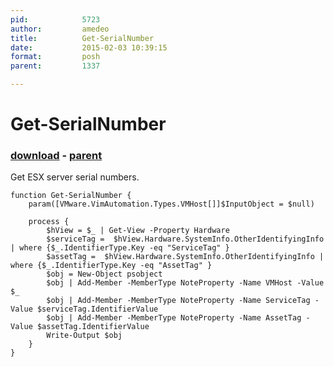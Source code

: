 ```yaml
---
pid:            5723
author:         amedeo
title:          Get-SerialNumber
date:           2015-02-03 10:39:15
format:         posh
parent:         1337

---
```


# Get-SerialNumber

### [download](Scripts\5723.ps1) - [parent](Scripts\1337.md)

Get ESX server serial numbers.

```posh
function Get-SerialNumber {
	param([VMware.VimAutomation.Types.VMHost[]]$InputObject = $null)

	process {
		$hView = $_ | Get-View -Property Hardware
		$serviceTag =  $hView.Hardware.SystemInfo.OtherIdentifyingInfo | where {$_.IdentifierType.Key -eq "ServiceTag" }
		$assetTag =  $hView.Hardware.SystemInfo.OtherIdentifyingInfo | where {$_.IdentifierType.Key -eq "AssetTag" }
		$obj = New-Object psobject
		$obj | Add-Member -MemberType NoteProperty -Name VMHost -Value $_
		$obj | Add-Member -MemberType NoteProperty -Name ServiceTag -Value $serviceTag.IdentifierValue
		$obj | Add-Member -MemberType NoteProperty -Name AssetTag -Value $assetTag.IdentifierValue
		Write-Output $obj
	}
}
```

